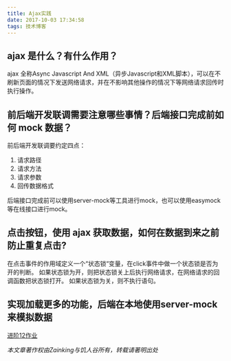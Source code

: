 ```yaml
---
title: Ajax实践
date: 2017-10-03 17:34:58
tags: 技术博客
---
```

## ajax 是什么？有什么作用？
ajax 全称Async Javascript And XML（异步Javascript和XML脚本），可以在不刷新页面的情况下发送网络请求，并在不影响其他操作的情况下等网络请求回传时执行操作。
## 前后端开发联调需要注意哪些事情？后端接口完成前如何 mock 数据？
前后端开发联调要约定四点：

1. 请求路径
2. 请求方法
3. 请求参数
4. 回传数据格式

后端接口完成前可以使用server-mock等工具进行mock，也可以使用easymock等在线接口进行mock。

## 点击按钮，使用 ajax 获取数据，如何在数据到来之前防止重复点击?

在点击事件的作用域定义一个“状态锁“变量，在click事件中做一个状态锁是否为开的判断。
如果状态锁为开，则把状态锁关上后执行网络请求，在网络请求的回调函数把状态锁打开。
如果状态锁为关，则不执行语句。

## 实现加载更多的功能，后端在本地使用server-mock来模拟数据
[进阶12作业](https://github.com/Zainking/demos/tree/master/%E8%BF%9B%E9%98%B612)

*本文章著作权由Zainking与饥人谷所有，转载请著明出处*
